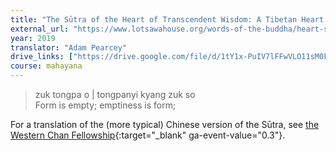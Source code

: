 ```yaml
---
title: "The Sūtra of the Heart of Transcendent Wisdom: A Tibetan Heart Sūtra Liturgy"
external_url: "https://www.lotsawahouse.org/words-of-the-buddha/heart-sutra-with-extras"
year: 2019
translator: "Adam Pearcey"
drive_links: ["https://drive.google.com/file/d/1tY1x-PuIV7lFFwVLO11sM0FIa6iOBKvp/view?usp=drivesdk"]
course: mahayana
---
```


> zuk tongpa o | tongpanyi kyang zuk so  
Form is empty; emptiness is form;

For a translation of the (more typical) Chinese version of the Sūtra, see [the Western Chan Fellowship](https://www.westernchanfellowship.org/about-the-western-chan-fellowship/buddhist-liturgy/the-heart-sutra/){:target="_blank" ga-event-value="0.3"}.

